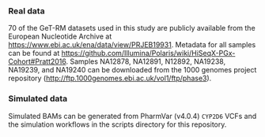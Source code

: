 
### Real data

70 of the GeT-RM datasets used in this study are publicly available from the European Nucleotide Archive at https://www.ebi.ac.uk/ena/data/view/PRJEB19931. Metadata for all samples can be found at https://github.com/Illumina/Polaris/wiki/HiSeqX-PGx-Cohort#Pratt2016. Samples NA12878, NA12891, N12892, NA19238, NA19239, and NA19240 can be downloaded from the 1000 genomes project repository (http://ftp.1000genomes.ebi.ac.uk/vol1/ftp/phase3). 


### Simulated data

Simulated BAMs can be generated from PharmVar (v4.0.4) `CYP2D6` VCFs and the simulation workflows in the scripts directory for this repository. 
